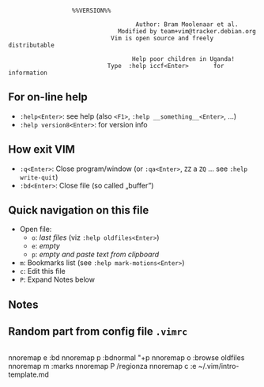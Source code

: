 ```
                  %%VERSION%%
                                    
                                    Author: Bram Moolenaar et al.
                               Modified by team+vim@tracker.debian.org
                             Vim is open source and freely distributable

                                   Help poor children in Uganda!
                            Type  :help iccf<Enter>       for information
```

## For on-line help
- `:help<Enter>`: see help (also `<F1>`, `:help __something__<Enter>`, …)
- `:help version8<Enter>`: for version info


## How exit VIM
- `:q<Enter>`: Close program/window (or `:qa<Enter>`, `ZZ` a `ZQ` … see `:help write-quit`)
- `:bd<Enter>`: Close file (so called „buffer”)


## Quick navigation on this file
- Open file:
    - `o`: *last files* (viz `:help oldfiles<Enter>`)
    - `e`: *empty*
    - `p`: *empty and paste text from clipboard*
- `m`: Bookmarks list (see `:help mark-motions<Enter>`)
- `c`: Edit this file
- `P`: Expand Notes below

<!--region Notes -->
## Notes
<!--endregion-->

## Random part from config file `.vimrc`
``` %%VIMRC%%
```

<!--region This page maps -->
nnoremap <buffer><silent> e :bd<cr>
nnoremap <buffer><silent> p :bd<bar>normal "+p<cr>
nnoremap <buffer><silent> o :browse oldfiles<cr>
nnoremap <buffer><silent> m :marks<cr>
nnoremap <buffer> P /region<cr>za
nnoremap <buffer><silent> c :e ~/.vim/intro-template.md<cr>
<!--endregion-->
